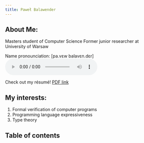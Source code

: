```yaml
---
title: Paweł Balawender
---
```


## About Me:
Masters student of Computer Science
Former junior researcher at University of Warsaw

Name pronounciation: [pa.vɛw balavɛn.dɛr]
<audio controls>
    <source src="name-pronunciation.wav" type="audio/wav">
    Your browser does not support the audio element.
</audio>

Check out my résumé! [PDF link](/software.pdf)

## My interests:
1. Formal verification of computer programs
2. Programming language expressiveness
3. Type theory

## Table of contents
